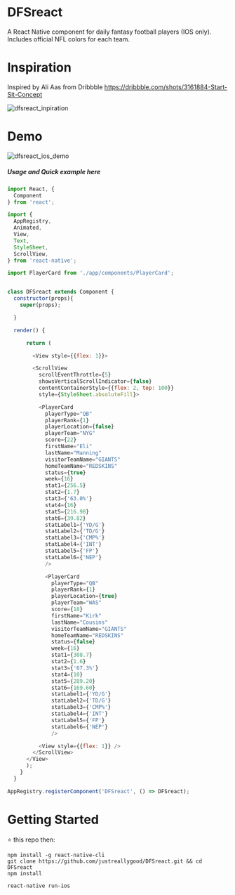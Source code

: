 # DFSreact
A React Native component for daily fantasy football players (IOS only). Includes official NFL colors for each team.

# Inspiration
Inspired by Ali Aas from Dribbble
https://dribbble.com/shots/3161884-Start-Sit-Concept

![dfsreact_inpiration](https://github.com/justreallygood/DFSreact/blob/master/example.png)

# Demo
![dfsreact_ios_demo](https://github.com/justreallygood/DFSreact/blob/master/screenshot.gif)



##### Usage and Quick example here
```javascript
import React, {
  Component
} from 'react';

import {
  AppRegistry,
  Animated,
  View,
  Text,
  StyleSheet,
  ScrollView,
} from 'react-native';

import PlayerCard from './app/components/PlayerCard';


class DFSreact extends Component {
  constructor(props){
    super(props);

  }

  render() {

      return (

        <View style={{flex: 1}}>

        <ScrollView
          scrollEventThrottle={5}
          showsVerticalScrollIndicator={false}
          contentContainerStyle={{flex: 2, top: 100}}
          style={StyleSheet.absoluteFill}>

          <PlayerCard
            playerType="QB"
            playerRank={1}
            playerLocation={false}
            playerTeam="NYG"
            score={22}
            firstName="Eli"
            lastName="Manning"
            visitorTeamName="GIANTS"
            homeTeamName="REDSKINS"
            status={true}
            week={16}
            stat1={256.5}
            stat2={1.7}
            stat3={'63.0%'}
            stat4={16}
            stat5={216.98}
            stat6={39.82}
            statLabel1={'YD/G'}
            statLabel2={'TD/G'}
            statLabel3={'CMP%'}
            statLabel4={'INT'}
            statLabel5={'FP'}
            statLabel6={'NEP'}
            />

            <PlayerCard
              playerType="QB"
              playerRank={1}
              playerLocation={true}
              playerTeam="WAS"
              score={18}
              firstName="Kirk"
              lastName="Cousins"
              visitorTeamName="GIANTS"
              homeTeamName="REDSKINS"
              status={false}
              week={16}
              stat1={308.7}
              stat2={1.6}
              stat3={'67.3%'}
              stat4={10}
              stat5={289.20}
              stat6={169.60}
              statLabel1={'YD/G'}
              statLabel2={'TD/G'}
              statLabel3={'CMP%'}
              statLabel4={'INT'}
              statLabel5={'FP'}
              statLabel6={'NEP'}
              />

          <View style={{flex: 1}} />
        </ScrollView>
      </View>
      );
    }
  }

AppRegistry.registerComponent('DFSreact', () => DFSreact);
```


# Getting Started

⭐️ this repo then:

    npm install -g react-native-cli
    git clone https://github.com/justreallygood/DFSreact.git && cd DFSreact
    npm install

    react-native run-ios
